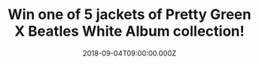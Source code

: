 ---
campaign-uuid: "c-e0a0a4cb-e056-4db2-9d77-28dbc7f4ecb6"
type: "Preview"
category: "Gifts"
date: "2018-09-04T09:00:00.000Z"
end-date: "2018-09-18T23:59:00.000Z"
disable-form: false
is_promoted: true
has_entry_page: true
title: "Win one of 5 jackets of Pretty Green X Beatles White Album collection!"
competition-description: "<p>Calling all Beatles fans! Sure you won’t want to miss\
  \ this! In order to celebrate the Beatles White Album 50th Anniversary, Pretty Green\
  \ has done it again and have created the amazing brand new White Album collection!</p>\r\
  \n<p>Thanks to Pretty Green, NME AAA is giving away 5 fantastic jackets (1S, 2M,\
  \ 1L & 1XL) of the White Album collection to 5 lucky NME members to win!</p>\r\n\
  <p>Want it now? Enter the form below for a chance to win!</p>"
hero-header: "Win one of 5 jackets of Pretty Green X Beatles White Album collection!"
terms-confirmation: "N/A"
banner-img: "https://assets.expresslyapp.com/asset-6c148194-c2f3-4b9a-8bbd-45d69f9bb303.jpg"
logo-left-href: "https://www.prettygreen.com"
logo-left-image: "https://assets.expresslyapp.com/asset-e7a49928-dee2-457f-b60c-01e3ea9c7e04.jpg"
logo-left-title: "Pretty Green"
bg-image-hero: "https://assets.expresslyapp.com/asset-f37db3e2-3130-46e8-ba3f-0db65cde4b3a.jpg"
bg-image-first: "https://assets.expresslyapp.com/asset-5ce662d9-a298-4027-9d2b-7f30fdccd760.jpg"
bg-image-second: "https://assets.expresslyapp.com/asset-74ca356d-9150-46a7-8038-5e4dae71a2a7.jpg"
bg-image-third: "https://assets.expresslyapp.com/asset-e1b295a2-048f-4298-8569-92ca59f19d83.jpg"
section1-content: "<p>Pretty Green third Beatles collaboration is finally here and\
  \ they have focused on the legendary White Album. They have used the infamous ‘\
  Mad Day Out’ photo session, shot by Don McCullin on 28th July 1968, as a key reference\
  \ point for the collection. </p><p>McCullin photographed the band at various locations\
  \ around London such as Whitechapel, Old Street and the Sunday Times building on\
  \ Gray’s Inn Road. This new range incorporates key pieces inspired by what the band\
  \ were wearing that day.</p>"
section2-content: "<p>By 1968, psychedelia was in full swing and The Beatles were\
  \ still embracing elements of that look, so candy stripes and bright, block colours\
  \ all play a crucial role throughout our collection.</p> <p>They have also added\
  \ their own signature stamp to the range with original hand drawn and painted prints,\
  \ as well as late 60s-influenced bold graphics.</p>"
section3-content: "<p>Thanks to Pretty Green, NME AAA has managed to get their hands\
  \ on 5 amazing White Album collection jackets (1S, 2M, 1L & 1XL) to 5 lucky NME\
  \ AAA members to take home!</p><p>Enter the form below for a chance to win one of\
  \ 5 jackets of Pretty Green X Beatles White Album collection and get ready to stand\
  \ out anywhere!</p>"
entry-title: "Win one of 5 jackets of Pretty Green X Beatles White Album collection!"
entry-content: "Enter the draw to win one of 5 jackets of Pretty Green X Beatles White\
  \ Album collection by completing the form below before 23:59 on 18th of September\
  \ 2018."
has-winner: false
prize-description: "Winner wins one of 5 jackets of Pretty Green X Beatles White Album\
  \ collection. Sizes availables: 1S, 2M, 1L & 1XL."
special-conditions: "Multiple entries are allowed up to one every day."
---